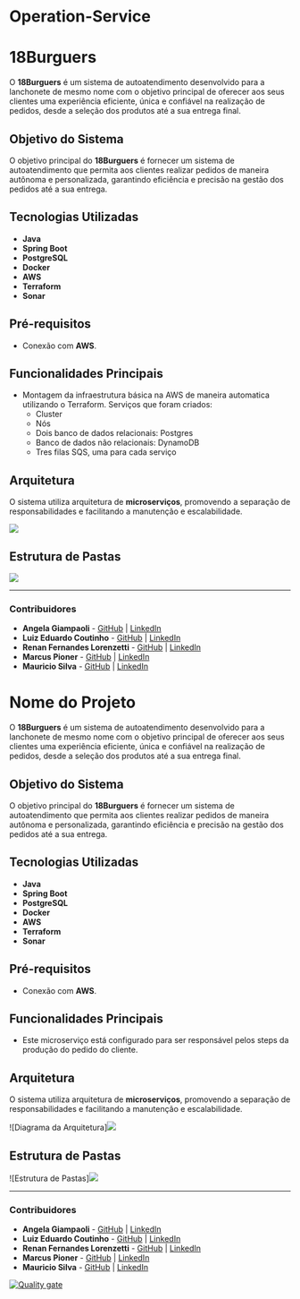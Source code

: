 # Operation-Service

# 18Burguers

O **18Burguers** é um sistema de autoatendimento desenvolvido para a lanchonete de mesmo nome com o objetivo principal de oferecer aos seus clientes uma experiência eficiente, única e confiável na realização de pedidos, desde a seleção dos produtos até a sua entrega final.

## Objetivo do Sistema

O objetivo principal do **18Burguers** é fornecer um sistema de autoatendimento que permita aos clientes realizar pedidos de maneira autônoma e personalizada, garantindo eficiência e precisão na gestão dos pedidos até a sua entrega.

## Tecnologias Utilizadas

- **Java**
- **Spring Boot**
- **PostgreSQL**
- **Docker**
- **AWS**
- **Terraform**
- **Sonar**

## Pré-requisitos

- Conexão com **AWS**.

## Funcionalidades Principais 

- Montagem da infraestrutura básica na AWS de maneira automatica utilizando o Terraform. Serviços que foram criados:
    - Cluster
    - Nós
    - Dois banco de dados relacionais: Postgres
    - Banco de dados não relacionais: DynamoDB
    - Tres filas SQS, uma para cada serviço
    

## Arquitetura

O sistema utiliza arquitetura de **microserviços**, promovendo a separação de responsabilidades e facilitando a manutenção e escalabilidade.

<img src="./images/arquitetura.png">

## Estrutura de Pastas

<img src="./images/estruturaPastas.png">

---

### Contribuidores

- **Angela Giampaoli** - [GitHub](https://github.com/angelazgiampaoli) | [LinkedIn](https://www.linkedin.com/in/angelazoldangiampaoli/)
- **Luiz Eduardo Coutinho** - [GitHub](https://github.com/luiizmurdoki) | [LinkedIn](https://www.linkedin.com/in/luiz-coutinho-a87a45153/)
- **Renan Fernandes Lorenzetti** - [GitHub](https://github.com/lolorenzetti) | [LinkedIn](https://www.linkedin.com/in/renan-lorenzetti/)
- **Marcus Pioner** - [GitHub](https://github.com/marcuspionerfiap) | [LinkedIn](https://www.linkedin.com/in/marcus-pioner-923237113/)
- **Mauricio Silva** - [GitHub](https://github.com/mauriciolimas) | [LinkedIn](https://www.linkedin.com/in/mauricio-lima-silva-546041141/)


# Nome do Projeto

O **18Burguers** é um sistema de autoatendimento desenvolvido para a lanchonete de mesmo nome com o objetivo principal de oferecer aos seus clientes uma experiência eficiente, única e confiável na realização de pedidos, desde a seleção dos produtos até a sua entrega final.

## Objetivo do Sistema

O objetivo principal do **18Burguers** é fornecer um sistema de autoatendimento que permita aos clientes realizar pedidos de maneira autônoma e personalizada, garantindo eficiência e precisão na gestão dos pedidos até a sua entrega.

## Tecnologias Utilizadas

- **Java**
- **Spring Boot**
- **PostgreSQL**
- **Docker**
- **AWS**
- **Terraform**
- **Sonar**

## Pré-requisitos

- Conexão com **AWS**.

## Funcionalidades Principais 

- Este microserviço está configurado para ser responsável pelos steps da produção do pedido do cliente.
    

## Arquitetura

O sistema utiliza arquitetura de **microserviços**, promovendo a separação de responsabilidades e facilitando a manutenção e escalabilidade.

![Diagrama da Arquitetura]<img src="./images/arquitetura.png">

## Estrutura de Pastas

![Estrutura de Pastas]<img src="./images/estruturaPastas.png">

---

### Contribuidores

- **Angela Giampaoli** - [GitHub](https://github.com/angelazgiampaoli) | [LinkedIn](https://www.linkedin.com/in/angelazoldangiampaoli/)
- **Luiz Eduardo Coutinho** - [GitHub](https://github.com/luiizmurdoki) | [LinkedIn](https://www.linkedin.com/in/luiz-coutinho-a87a45153/)
- **Renan Fernandes Lorenzetti** - [GitHub](#) | [LinkedIn](#)
- **Marcus Pioner** - [GitHub](https://github.com/marcuspionerfiap) | [LinkedIn](https://www.linkedin.com/in/marcus-pioner-923237113/)
- **Mauricio Silva** - [GitHub](https://github.com/mauriciolimas) | [LinkedIn](https://www.linkedin.com/in/mauricio-lima-silva-546041141/)





[![Quality gate](https://sonarcloud.io/api/project_badges/quality_gate?project=Tech-Challenge-18-Burguers_operation-service)](https://sonarcloud.io/summary/new_code?id=Tech-Challenge-18-Burguers_operation-service)